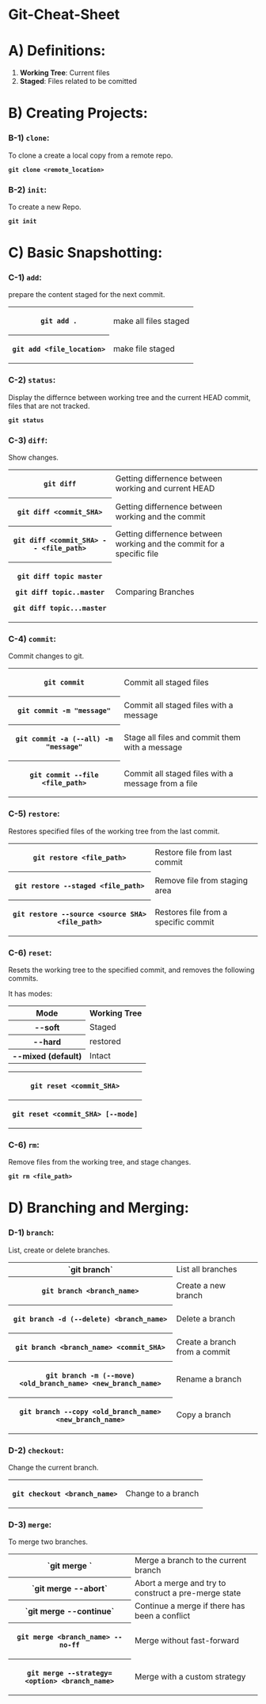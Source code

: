 # Git-Cheat-Sheet






# A) Definitions:

1. **Working Tree**: Current files
2. **Staged**: Files related to be comitted




# B) Creating Projects:


### B-1) `clone`:
To clone a create a local copy from a remote repo.

<b>

```
git clone <remote_location>
```
</b>


### B-2) `init`:
To create a new Repo.


<b>


```
git init
```
</b>







# C) Basic Snapshotting:


### C-1) `add`:

prepare the content staged for the next commit.


<table>
<tr>
<th>

`git add .`

</th>
<td>make all files staged</td>
</tr>
<tr>
<th>

`git add <file_location>`

</th>
<td>make file staged</td>
</tr>
</table>







### C-2) `status`:

Display the differnce between working tree and the current HEAD commit, files that are not tracked.


<b>

```
git status
```
</b>





### C-3) `diff`:



Show changes.




<table>
<tr>
<th>

`git diff`

</th>
<td>
Getting differnence between working and current HEAD
</td>
</tr>
<tr>
<th>

`git diff <commit_SHA>`

</th>
<td>
Getting differnence between working and the commit
</td>
</tr>
<tr>
<th>

`git diff <commit_SHA> -- <file_path>`

</th>
<td>
Getting differnence between working and the commit for a specific file
</td>
</tr>
<tr>
<th>

`git diff topic master`

`git diff topic..master`

`git diff topic...master`


</th>
<td>
Comparing Branches
</td>
</tr>
</table>







### C-4) `commit`:




Commit changes to git.




<table>
<tr>
<th>

`git commit`

</th>
<td>
Commit all staged files
</td>
</tr>
<tr>
<th>

`git commit -m "message"`

</th>
<td>
Commit all staged files with a message
</td>
</tr>
<tr>
<th>

`git commit -a (--all) -m "message"`

</th>
<td>
Stage all files and commit them with a message
</td>
</tr>
<tr>
<th>

`git commit --file <file_path>`



</th>
<td>
Commit all staged files with a message from a file
</td>
</tr>
</table>










### C-5) `restore`:

Restores specified files of the working tree from the last commit.






<table>
<tr>
<th>

`git restore <file_path>`

</th>
<td>
Restore file from last commit
</td>
</tr>
<tr>
<th>

`git restore --staged <file_path>`

</th>
<td>
Remove file from staging area
</td>
</tr>
<tr>
<th>

`git restore --source <source SHA> <file_path>`

</th>
<td>
Restores file from a specific commit
</td>
</tr>
</table>












### C-6) `reset`:

Resets the working tree to the specified commit, and removes the following commits.  

It has modes:





<table>


<tr>
<th>Mode</th>
<th>Working Tree</th>
</tr>

<tr>
<th>--soft</th>
<td>Staged</td>
</tr>

<tr>
<th>--hard</th>
<td>restored</td>
</tr>


<tr>
<th>--mixed (default)</th>
<td>Intact</td>
</tr>

</table>










<table>

<tr>
<th>

`git reset <commit_SHA>`
</th>
</tr>



<tr>
<th>

`git reset <commit_SHA> [--mode]`
</th>
</tr>
</table>













### C-6) `rm`:

Remove files from the working tree, and stage changes.


**`git rm <file_path>`**


















# D) Branching and Merging:


### D-1) `branch`:
List, create or delete branches.




<table>
<tr>
<th>
`git branch`
</th>
<td>
List all branches
</td>
</tr>
<tr>
<th>

`git branch <branch_name>`

</th>
<td>
Create a new branch
</td>
</tr>
<tr>
<th>

`git branch -d (--delete) <branch_name>`

</th>
<td>
Delete a branch
</td>
</tr>
<tr>
<th>

`git branch <branch_name> <commit_SHA>`
</th>
<td>
Create a branch from a commit
</td>
</tr>


<tr>
<th>

`git branch -m (--move) <old_branch_name> <new_branch_name>`
</th>
<td>
Rename a branch
</td>
</tr>

<tr>
<th>

`git branch --copy <old_branch_name> <new_branch_name>`
</th>
<td>
Copy a branch
</td>


</table>






### D-2) `checkout`:

Change the current branch.




<table>
<tr>
<th>

`git checkout <branch_name>`
</th>
<td>
Change to a branch
</td>
</tr>
</table>




### D-3) `merge`:


To merge two branches.






<table>
<tr>
<th>
`git merge <branch_name>`
</th>
<td>
Merge a branch to the current branch
</td>
</tr>
<tr>
<th>
`git merge --abort`
</th>
<td>
Abort a merge and try to construct a pre-merge state
</td>
</tr>
<tr>
<th>
`git merge --continue`
</th>
<td>
Continue a merge if there has been a conflict
</td>
</tr>
<tr>
<th>

`git merge <branch_name> --no-ff`
</th>
<td>
Merge without fast-forward
</td>
</tr>
<tr>
<th>

`git merge --strategy=<option> <branch_name>`
</th>
<td>
Merge with a custom strategy
</td>
</tr>
<table>














